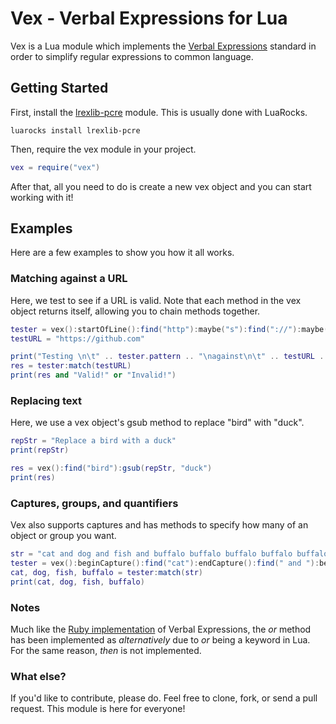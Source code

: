 Vex - Verbal Expressions for Lua
================================
Vex is a Lua module which implements the [Verbal Expressions](https://github.com/VerbalExpressions/) standard in order to simplify regular expressions to common language.

## Getting Started
First, install the [lrexlib-pcre](https://github.com/rrthomas/lrexlib/) module. This is usually done with LuaRocks.
```
luarocks install lrexlib-pcre
```
Then, require the vex module in your project.
```Lua
vex = require("vex")
```
After that, all you need to do is create a new vex object and you can start working with it!

## Examples
Here are a few examples to show you how it all works.

### Matching against a URL
Here, we test to see if a URL is valid. Note that each method in the vex object returns itself, allowing you to chain methods together.
```Lua
tester = vex():startOfLine():find("http"):maybe("s"):find("://"):maybe("www."):anythingBut(" "):endOfLine()
testURL = "https://github.com"

print("Testing \n\t" .. tester.pattern .. "\nagainst\n\t" .. testURL .. "\n")
res = tester:match(testURL)
print(res and "Valid!" or "Invalid!")
```

### Replacing text
Here, we use a vex object's gsub method to replace "bird" with "duck".
```Lua
repStr = "Replace a bird with a duck"
print(repStr)

res = vex():find("bird"):gsub(repStr, "duck")
print(res)
```

### Captures, groups, and quantifiers
Vex also supports captures and has methods to specify how many of an object or group you want.
```Lua
str = "cat and dog and fish and buffalo buffalo buffalo buffalo buffalo buffalo"
tester = vex():beginCapture():find("cat"):endCapture():find(" and "):beginCapture():find("dog"):endCapture():find(" and "):beginCapture():find("fish"):endCapture():find(" and "):beginCapture():beginGroup():find("buffalo"):maybe(" "):endGroup():noMoreThan(3):endCapture():anything()
cat, dog, fish, buffalo = tester:match(str)
print(cat, dog, fish, buffalo)
```

### Notes
Much like the [Ruby implementation](https://github.com/ryan-endacott/verbal_expressions) of Verbal Expressions, the *or* method has been implemented as *alternatively* due to *or* being a keyword in Lua. For the same reason, *then* is not implemented.

### What else?
If you'd like to contribute, please do. Feel free to clone, fork, or send a pull request. This module is here for everyone!
